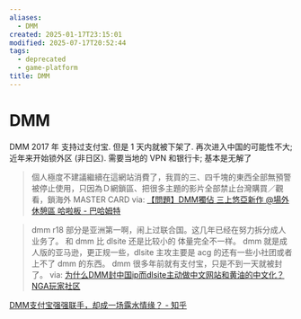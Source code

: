 ```yaml
---
aliases:
  - DMM
created: 2025-01-17T23:15:01
modified: 2025-07-17T20:52:44
tags:
  - deprecated
  - game-platform
title: DMM
---
```


# DMM

DMM 2017 年 支持过支付宝. 但是 1 天内就被下架了. 再次进入中国的可能性不大; 近年来开始锁外区 (非日区). 需要当地的 VPN 和银行卡; 基本是无解了

> 個人極度不建議繼續在這網站消費了，我買的三、四千塊的東西全部無預警被停止使用，只因為Ｄ網鎖區、把很多主題的影片全部禁止台灣購買／觀看，鎖海外 MASTER CARD
> via: [【問題】DMM獨佔 三上悠亞新作 @場外休憩區 哈啦板 - 巴哈姆特](https://forum.gamer.com.tw/C.php?bsn=60076&snA=7331659)

> dmm r18 部分是亚洲第一啊，闹上过联合国。这几年已经在努力拆分成人业务了。
> 和 dmm 比 dlsite 还是比较小的
> 体量完全不一样。
> dmm 就是成人版的亚马逊，更正规一些，dlsite 主攻主要是 acg 的还有一些小社团或者上不了 dmm 的东西。
> dmm 很多年前就有支付宝，只是不到一天就被封了。
> via: [为什么DMM封中国ip而dlsite主动做中文网站和黄油的中文化？ NGA玩家社区](https://ngabbs.com/read.php?tid=22688414&rand=550)

[DMM支付宝强强联手，却成一场露水情缘？ - 知乎](https://zhuanlan.zhihu.com/p/31279444)
